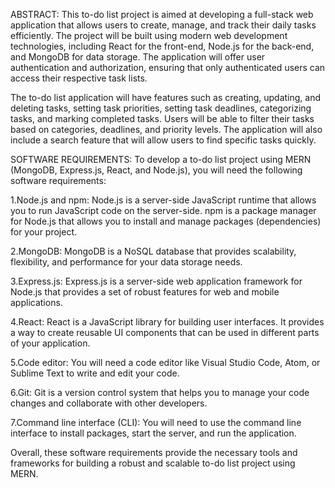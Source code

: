 ABSTRACT:
This to-do list project is aimed at developing a full-stack web application that allows users to create, manage, and track their daily tasks efficiently. The project will be built using modern web development technologies, including React for the front-end, Node.js for the back-end, and MongoDB for data storage. The application will offer user authentication and authorization, ensuring that only authenticated users can access their respective task lists.

The to-do list application will have features such as creating, updating, and deleting tasks, setting task priorities, setting task deadlines, categorizing tasks, and marking completed tasks. Users will be able to filter their tasks based on categories, deadlines, and priority levels. The application will also include a search feature that will allow users to find specific tasks quickly.

SOFTWARE REQUIREMENTS:
To develop a to-do list project using MERN (MongoDB, Express.js, React, and Node.js), you will need the following software requirements:

1.Node.js and npm: Node.js is a server-side JavaScript runtime that allows you to run JavaScript code on the server-side. npm is a package manager for Node.js that allows you to install and manage packages (dependencies) for your project.

2.MongoDB: MongoDB is a NoSQL database that provides scalability, flexibility, and performance for your data storage needs.

3.Express.js: Express.js is a server-side web application framework for Node.js that provides a set of robust features for web and mobile applications.

4.React: React is a JavaScript library for building user interfaces. It provides a way to create reusable UI components that can be used in different parts of your application.

5.Code editor: You will need a code editor like Visual Studio Code, Atom, or Sublime Text to write and edit your code.

6.Git: Git is a version control system that helps you to manage your code changes and collaborate with other developers.

7.Command line interface (CLI): You will need to use the command line interface to install packages, start the server, and run the application.

Overall, these software requirements provide the necessary tools and frameworks for building a robust and scalable to-do list project using MERN.
